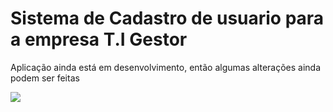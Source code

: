 <h1>Sistema de Cadastro de usuario 
para a empresa T.I Gestor</h1>

<p>Aplicação ainda está em desenvolvimento, então algumas alterações ainda podem ser feitas</p>

<img src="Pranchetas/prototipo1.png">

